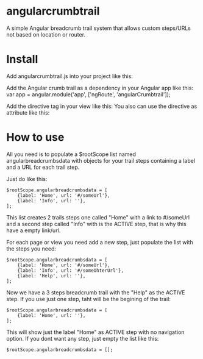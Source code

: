 # angularcrumbtrail
A simple Angular breadcrumb trail system that allows custom steps/URLs not based on location or router.

# Install
Add angularcrumbtrail.js into your project like this:
    <script src="angularcrumbtrail.js"></script>

Add the Angular crumb trail as a dependency in your Angular app like this:
    var app = angular.module('app', ['ngRoute', 'angularCrumbtrail']);

Add the directive tag in your view like this:
    <angular-crumbtrail template="false" separator="|"></angular-crumbtrail>
You also can use the directive as attribute like this:
    <div angular-crumbtrail template="false" separator="|"></div>

# How to use
All you need is to populate a $rootScope list named angularbreadcrumbsdata with objects for your trail steps containing a label and a URL for each trail step.

Just do like this:

    $rootScope.angularbreadcrumbsdata = [
        {label: 'Home', url: '#/someUrl'},
        {label: 'Info', url: ''},
    ];

This list creates 2 trails steps one called "Home" with a link to #/someUrl and a second step called "Info" with is the ACTIVE step, that is why this have a empty link/url.

For each page or view you need add a new step, just populate the list with the steps you need:

    $rootScope.angularbreadcrumbsdata = [
        {label: 'Home', url: '#/someUrl'},
        {label: 'Info', url: '#/someOhterUrl'},
        {label: 'Help', url: ''},
    ];

Now we have a 3 steps breadcrumb trail with the "Help" as the ACTIVE step.
If you use just one step, taht will be the begining of the trail:

    $rootScope.angularbreadcrumbsdata = [
        {label: 'Home', url: ''},
    ];

This will show just the label "Home" as ACTIVE step with no navigation option.
If you dont want any step, just empty the list like this:

    $rootScope.angularbreadcrumbsdata = [];
